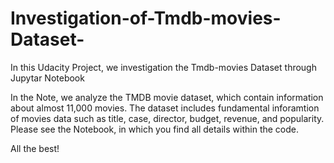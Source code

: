 # Investigation-of-Tmdb-movies-Dataset-
In this Udacity Project, we investigation the Tmdb-movies Dataset through Jupytar Notebook

In the Note, we  analyze the TMDB movie dataset, which contain information about almost 11,000 movies. The dataset  includes fundamental inforamtion of movies data such as title, case, director, budget, revenue, and popularity.
Please see the Notebook, in which you  find all details within the code. 

All the best!
